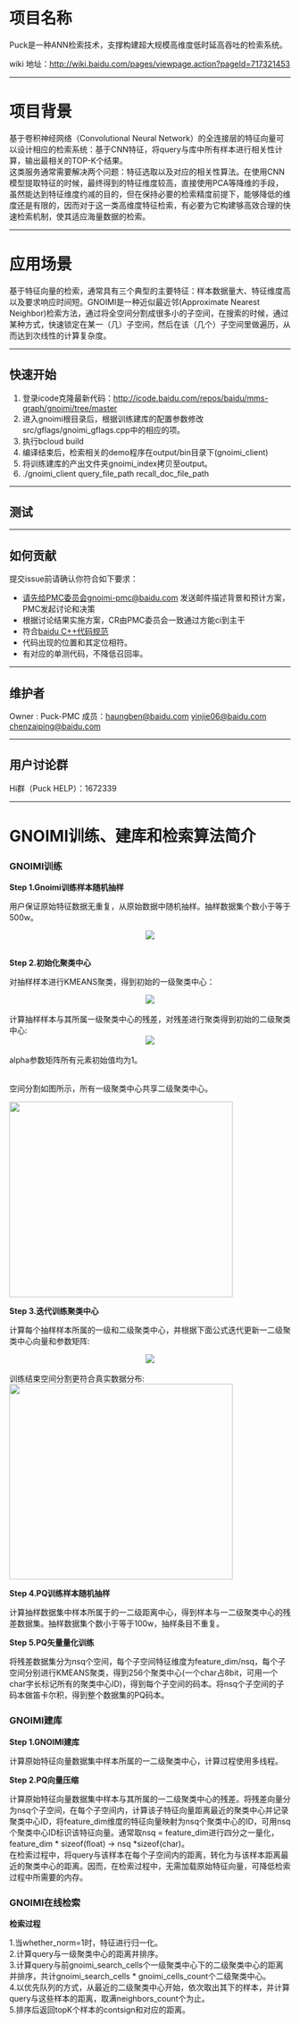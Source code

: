 # 项目名称

Puck是一种ANN检索技术，支撑构建超大规模高维度低时延高吞吐的检索系统。

wiki 地址：http://wiki.baidu.com/pages/viewpage.action?pageId=717321453

------
# 项目背景

基于卷积神经网络（Convolutional Neural Network）的全连接层的特征向量可以设计相应的检索系统：基于CNN特征，将query与库中所有样本进行相关性计算，输出最相关的TOP-K个结果。
<br />这类服务通常需要解决两个问题：特征选取以及对应的相关性算法。在使用CNN模型提取特征的时候，最终得到的特征维度较高，直接使用PCA等降维的手段，虽然能达到特征维度约减的目的，但在保持必要的检索精度前提下，能够降低的维度还是有限的，因而对于这一类高维度特征检索，有必要为它构建够高效合理的快速检索机制，使其适应海量数据的检索。

------
# 应用场景

基于特征向量的检索，通常具有三个典型的主要特征：样本数据量大、特征维度高以及要求响应时间短。GNOIMI是一种近似最近邻(Approximate Nearest Neighbor)检索方法，通过将全空间分割成很多小的子空间，在搜索的时候，通过某种方式，快速锁定在某一（几）子空间，然后在该（几个）子空间里做遍历，从而达到次线性的计算复杂度。

------
## 快速开始

1. 登录icode克隆最新代码：http://icode.baidu.com/repos/baidu/mms-graph/gnoimi/tree/master
2. 进入gnoimi根目录后，根据训练建库的配置参数修改src/gflags/gnoimi_gflags.cpp中的相应的项。
3. 执行bcloud build
4. 编译结束后，检索相关的demo程序在output/bin目录下(gnoimi_client)
5. 将训练建库的产出文件夹gnoimi_index拷贝至output。
5. ./gnoimi_client query_file_path recall_doc_file_path

------

## 测试
------

## 如何贡献

提交issue前请确认你符合如下要求：

- 请先给PMC委员会gnoimi-pmc@baidu.com 发送邮件描述背景和预计方案，PMC发起讨论和决策
- 根据讨论结果实施方案，CR由PMC委员会一致通过方能ci到主干
- 符合[baidu C++代码规范](http://wiki.baidu.com/pages/viewpage.action?pageId=333009429)
- 代码出现的位置和其定位相符。
- 有对应的单测代码，不降低召回率。

------

## 维护者

Owner : Puck-PMC
成员：haungben@baidu.com
     yinjie06@baidu.com
     chenzaiping@baidu.com

----------

## 用户讨论群

Hi群（Puck HELP）：1672339

------

# GNOIMI训练、建库和检索算法简介

### GNOIMI训练

**Step 1.Gnoimi训练样本随机抽样**

用户保证原始特征数据无重复，从原始数据中随机抽样。抽样数据集个数小于等于500w。

<div align="center">
<img src="http://latex.codecogs.com/gif.latex?P=\{P_{1},...,P_{N} \},P_i\epsilon R^D"/>
</div>
<br />

**Step 2.初始化聚类中心**

对抽样样本进行KMEANS聚类，得到初始的一级聚类中心：


<div align="center">
<img src="http://latex.codecogs.com/gif.latex?S=\{S_1,...,S_k\},S_i \epsilon R^D" />
</div>

<br />
计算抽样样本与其所属一级聚类中心的残差，对残差进行聚类得到初始的二级聚类中心:


<div align="center">
<img src="http://latex.codecogs.com/gif.latex?T=\{T_1,...,T_k\},T_i \epsilon R^D" />
</div>

<br />
alpha参数矩阵所有元素初始值均为1。


<br />空间分割如图所示，所有一级聚类中心共享二级聚类中心。

<img src="http://wiki.baidu.com/download/attachments/604931951/MacHi%202018-11-12%2011-48-17.png?version=1&modificationDate=1541994510000&api=v2" width = "400" height = "350" div align=center />
<br />

**Step 3.迭代训练聚类中心**

计算每个抽样样本所属的一级和二级聚类中心，并根据下面公式迭代更新一二级聚类中心向量和参数矩阵:

<div align="center">
<img src="http://latex.codecogs.com/gif.latex?\sum_{i:k_i=k,l_i=l}^{ }\left\|p_i-\left(S_k+\alpha\left[k,l \right]T_l \right) \right\|^{2}\rightarrow min" />
</div>
<br />
训练结束空间分割更符合真实数据分布:
<br />
<img src="http://wiki.baidu.com/download/attachments/604931951/MacHi%202018-11-12%2011-47-45.png?version=1&modificationDate=1541994584000&api=v2" width = "400" height = "350" div align=center />
<br />

**Step 4.PQ训练样本随机抽样**

计算抽样数据集中样本所属于的一二级距离中心，得到样本与一二级聚类中心的残差数据集。抽样数据集个数小于等于100w，抽样条目不重复。

**Step 5.PQ矢量量化训练**

将残差数据集分为nsq个空间，每个子空间特征维度为feature_dim/nsq，每个子空间分别进行KMEANS聚类，得到256个聚类中心(一个char占8bit，可用一个char字长标记所有的聚类中心ID)，得到每个子空间的码本。将nsq个子空间的子码本做笛卡尔积，得到整个数据集的PQ码本。

### GNOIMI建库

**Step 1.GNOIMI建库**

计算原始特征向量数据集中样本所属的一二级聚类中心，计算过程使用多线程。

**Step 2.PQ向量压缩**

计算原始特征向量数据集中样本与其所属的一二级聚类中心的残差。将残差向量分为nsq个子空间，在每个子空间内，计算该子特征向量距离最近的聚类中心并记录聚类中心ID，将feature_dim维度的特征向量映射为nsq个聚类中心的ID，可用nsq个聚类中心ID标识该特征向量。通常取nsq = feature_dim进行四分之一量化，feature_dim * sizeof(float) -> nsq *sizeof(char)。
<br />在检索过程中，将query与该样本在每个子空间内的距离，转化为与该样本距离最近的聚类中心的距离。因而，在检索过程中，无需加载原始特征向量，可降低检索过程中所需要的内存。

### GNOIMI在线检索

**检索过程**

1.当whether_norm=1时，特征进行归一化。
<br />2.计算query与一级聚类中心的距离并排序。
<br />3.计算query与前gnoimi_search_cells个一级聚类中心下的二级聚类中心的距离并排序，共计gnoimi_search_cells * gnoimi_cells_count个二级聚类中心。
<br />4.以优先队列的方式，从最近的二级聚类中心开始，依次取出其下的样本，并计算query与这些样本的距离，取满neighbors_count个为止。
<br />5.排序后返回topK个样本的contsign和对应的距离。

